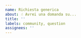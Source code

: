 ```yaml
---
name: Richiesta generica
about: ☝️ Avrei una domanda su...
title: ''
labels: community, question
assignees: ''
---
```


